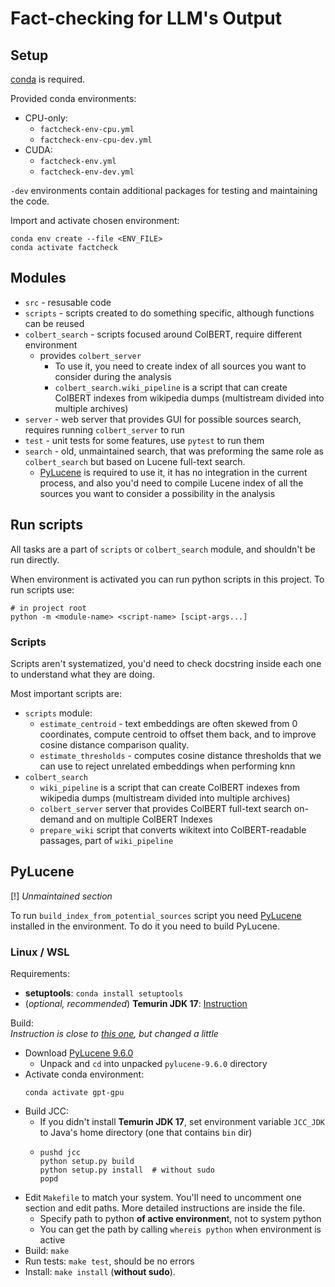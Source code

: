 # Fact-checking for LLM's Output 

## Setup

[conda](https://conda.io/projects/conda/en/latest/user-guide/install/index.html) is required.

Provided conda environments:
 * CPU-only:
   * `factcheck-env-cpu.yml`
   * `factcheck-env-cpu-dev.yml`
 * CUDA:
   * `factcheck-env.yml`
   * `factcheck-env-dev.yml`

`-dev` environments contain additional packages for testing and maintaining the code.

Import and activate chosen environment:
```shell
conda env create --file <ENV_FILE>
conda activate factcheck
```

## Modules

* `src` - resusable code
* `scripts` - scripts created to do something specific, although functions can be reused
* `colbert_search` - scripts focused around ColBERT, require different environment
  * provides `colbert_server`
    * To use it, you need to create index of all sources you want to consider during the analysis
    * `colbert_search.wiki_pipeline` is a script that can create ColBERT indexes from wikipedia dumps
      (multistream divided into multiple archives)
* `server` - web server that provides GUI for possible sources search, requires running `colbert_server` to run
* `test` - unit tests for some features, use `pytest` to run them
* `search` - old, unmaintained search, that was preforming the same role as `colbert_search`
  but based on Lucene full-text search.
   * [PyLucene](#pylucene) is required to use it,
  it has no integration in the current process, and also you'd need to compile Lucene index
  of all the sources you want to consider a possibility in the analysis 



## Run scripts

All tasks are a part of `scripts` or `colbert_search` module, and shouldn't be run directly.

When environment is activated you can run python scripts in this project.
To run scripts use:
```shell
# in project root
python -m <module-name> <script-name> [scipt-args...]
```

### Scripts

Scripts aren't systematized, you'd need to check docstring inside each one to understand what they are doing.

Most important scripts are:
 * `scripts` module:
   * `estimate_centroid` - text embeddings are often skewed from 0 coordinates, compute centroid to offset them back,
      and to improve cosine distance comparison quality.
   * `estimate_thresholds` - computes cosine distance thresholds that we can use to reject unrelated 
     embeddings when performing knn
 * `colbert_search`
   * `wiki_pipeline` is a script that can create ColBERT indexes from wikipedia dumps
     (multistream divided into multiple archives)
   * `colbert_server` server that provides ColBERT full-text search on-demand and on multiple ColBERT Indexes
   * `prepare_wiki` script that converts wikitext into ColBERT-readable passages, part of `wiki_pipeline`

## PyLucene

[!] _Unmaintained section_

To run `build_index_from_potential_sources` script you need [PyLucene](https://lucene.apache.org/pylucene/) installed in the environment.
To do it you need to build PyLucene.

### Linux / WSL

Requirements:
 * **setuptools**: `conda install setuptools`
 * (_optional, recommended_) **Temurin JDK 17**: [Instruction](https://adoptium.net/installation/linux/)

Build:\
_Instruction is close to [this one](https://lucene.apache.org/pylucene/install.html), but changed a little_
* Download [PyLucene 9.6.0](https://dlcdn.apache.org/lucene/pylucene/pylucene-9.6.0-src.tar.gz)
  * Unpack and `cd` into unpacked `pylucene-9.6.0` directory
* Activate conda environment:
  ```shell
  conda activate gpt-gpu
  ```
* Build JCC:
  * If you didn't install **Temurin JDK 17**, set environment variable `JCC_JDK` to Java's home directory (one that contains `bin` dir)
  * ```shell
    pushd jcc
    python setup.py build
    python setup.py install  # without sudo
    popd
    ```
* Edit `Makefile` to match your system. You'll need to uncomment one section and edit paths. More detailed instructions are inside the file.
  * Specify path to python **of active environmen**t, not to system python
  * You can get the path by calling `whereis python` when environment is active
* Build: `make`
* Run tests: `make test`, should be no errors
* Install: `make install` (**without sudo**). 
